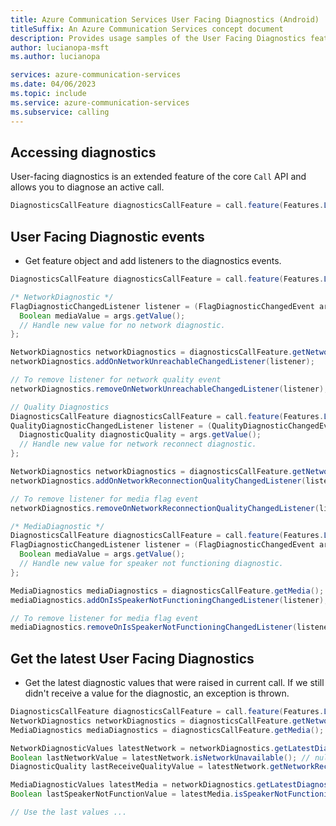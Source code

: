```yaml
---
title: Azure Communication Services User Facing Diagnostics (Android)
titleSuffix: An Azure Communication Services concept document
description: Provides usage samples of the User Facing Diagnostics feature Android Native.
author: lucianopa-msft
ms.author: lucianopa

services: azure-communication-services
ms.date: 04/06/2023
ms.topic: include
ms.service: azure-communication-services
ms.subservice: calling
---
```


## Accessing diagnostics

User-facing diagnostics is an extended feature of the core `Call` API and allows you to diagnose an active call.

```java
DiagnosticsCallFeature diagnosticsCallFeature = call.feature(Features.LOCAL_USER_DIAGNOSTICS);
```

## User Facing Diagnostic events

- Get feature object and add listeners to the diagnostics events.

```java
DiagnosticsCallFeature diagnosticsCallFeature = call.feature(Features.LOCAL_USER_DIAGNOSTICS);

/* NetworkDiagnostic */
FlagDiagnosticChangedListener listener = (FlagDiagnosticChangedEvent args) -> {
  Boolean mediaValue = args.getValue();
  // Handle new value for no network diagnostic.
};

NetworkDiagnostics networkDiagnostics = diagnosticsCallFeature.getNetworkDiagnostics();
networkDiagnostics.addOnNetworkUnreachableChangedListener(listener);

// To remove listener for network quality event
networkDiagnostics.removeOnNetworkUnreachableChangedListener(listener);

// Quality Diagnostics
DiagnosticsCallFeature diagnosticsCallFeature = call.feature(Features.LOCAL_USER_DIAGNOSTICS);
QualityDiagnosticChangedListener listener = (QualityDiagnosticChangedEvent args) -> {
  DiagnosticQuality diagnosticQuality = args.getValue();
  // Handle new value for network reconnect diagnostic.
};

NetworkDiagnostics networkDiagnostics = diagnosticsCallFeature.getNetworkDiagnostics();
networkDiagnostics.addOnNetworkReconnectionQualityChangedListener(listener);

// To remove listener for media flag event
networkDiagnostics.removeOnNetworkReconnectionQualityChangedListener(listener);

/* MediaDiagnostic */
DiagnosticsCallFeature diagnosticsCallFeature = call.feature(Features.LOCAL_USER_DIAGNOSTICS);
FlagDiagnosticChangedListener listener = (FlagDiagnosticChangedEvent args) -> {
  Boolean mediaValue = args.getValue();
  // Handle new value for speaker not functioning diagnostic.
};

MediaDiagnostics mediaDiagnostics = diagnosticsCallFeature.getMedia();
mediaDiagnostics.addOnIsSpeakerNotFunctioningChangedListener(listener);

// To remove listener for media flag event
mediaDiagnostics.removeOnIsSpeakerNotFunctioningChangedListener(listener);

```

## Get the latest User Facing Diagnostics

- Get the latest diagnostic values that were raised in current call. If we still didn't receive a value for the diagnostic, an exception is thrown.

```java
DiagnosticsCallFeature diagnosticsCallFeature = call.feature(Features.LOCAL_USER_DIAGNOSTICS);
NetworkDiagnostics networkDiagnostics = diagnosticsCallFeature.getNetwork();
MediaDiagnostics mediaDiagnostics = diagnosticsCallFeature.getMedia();

NetworkDiagnosticValues latestNetwork = networkDiagnostics.getLatestDiagnostics();
Boolean lastNetworkValue = latestNetwork.isNetworkUnavailable(); // null if there isn't a value for this diagnostic.
DiagnosticQuality lastReceiveQualityValue = latestNetwork.getNetworkReceiveQuality(); //  UNKNOWN if there isn't a value for this diagnostic.

MediaDiagnosticValues latestMedia = networkDiagnostics.getLatestDiagnostics();
Boolean lastSpeakerNotFunctionValue = latestMedia.isSpeakerNotFunctioning(); // null if there isn't a value for this diagnostic.

// Use the last values ...

```
